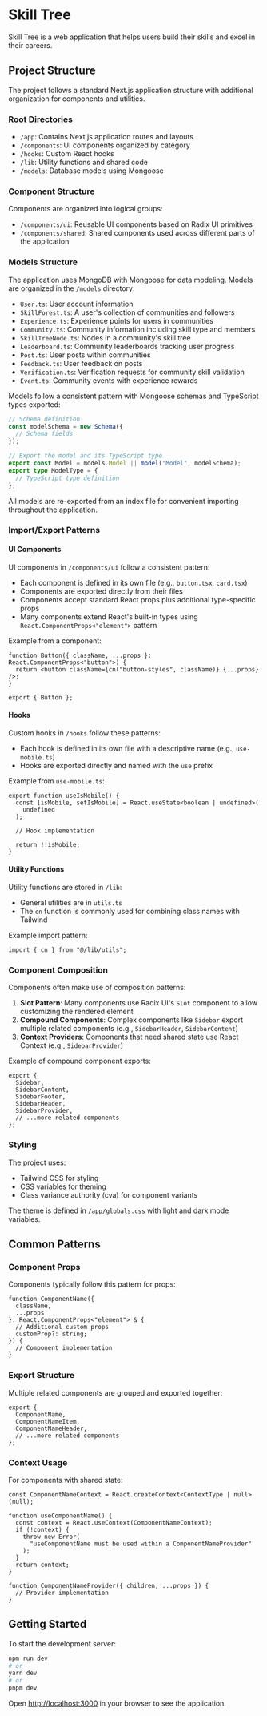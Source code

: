 # Skill Tree

Skill Tree is a web application that helps users build their skills and excel in their careers.

## Project Structure

The project follows a standard Next.js application structure with additional organization for components and utilities.

### Root Directories

- `/app`: Contains Next.js application routes and layouts
- `/components`: UI components organized by category
- `/hooks`: Custom React hooks
- `/lib`: Utility functions and shared code
- `/models`: Database models using Mongoose

### Component Structure

Components are organized into logical groups:

- `/components/ui`: Reusable UI components based on Radix UI primitives
- `/components/shared`: Shared components used across different parts of the application

### Models Structure

The application uses MongoDB with Mongoose for data modeling. Models are organized in the `/models` directory:

- `User.ts`: User account information
- `SkillForest.ts`: A user's collection of communities and followers
- `Experience.ts`: Experience points for users in communities
- `Community.ts`: Community information including skill type and members
- `SkillTreeNode.ts`: Nodes in a community's skill tree
- `Leaderboard.ts`: Community leaderboards tracking user progress
- `Post.ts`: User posts within communities
- `Feedback.ts`: User feedback on posts
- `Verification.ts`: Verification requests for community skill validation
- `Event.ts`: Community events with experience rewards

Models follow a consistent pattern with Mongoose schemas and TypeScript types exported:

```typescript
// Schema definition
const modelSchema = new Schema({
  // Schema fields
});

// Export the model and its TypeScript type
export const Model = models.Model || model("Model", modelSchema);
export type ModelType = {
  // TypeScript type definition
};
```

All models are re-exported from an index file for convenient importing throughout the application.

### Import/Export Patterns

#### UI Components

UI components in `/components/ui` follow a consistent pattern:

- Each component is defined in its own file (e.g., `button.tsx`, `card.tsx`)
- Components are exported directly from their files
- Components accept standard React props plus additional type-specific props
- Many components extend React's built-in types using `React.ComponentProps<"element">` pattern

Example from a component:

```tsx
function Button({ className, ...props }: React.ComponentProps<"button">) {
  return <button className={cn("button-styles", className)} {...props} />;
}

export { Button };
```

#### Hooks

Custom hooks in `/hooks` follow these patterns:

- Each hook is defined in its own file with a descriptive name (e.g., `use-mobile.ts`)
- Hooks are exported directly and named with the `use` prefix

Example from `use-mobile.ts`:

```tsx
export function useIsMobile() {
  const [isMobile, setIsMobile] = React.useState<boolean | undefined>(
    undefined
  );

  // Hook implementation

  return !!isMobile;
}
```

#### Utility Functions

Utility functions are stored in `/lib`:

- General utilities are in `utils.ts`
- The `cn` function is commonly used for combining class names with Tailwind

Example import pattern:

```tsx
import { cn } from "@/lib/utils";
```

### Component Composition

Components often make use of composition patterns:

1. **Slot Pattern**: Many components use Radix UI's `Slot` component to allow customizing the rendered element
2. **Compound Components**: Complex components like `Sidebar` export multiple related components (e.g., `SidebarHeader`, `SidebarContent`)
3. **Context Providers**: Components that need shared state use React Context (e.g., `SidebarProvider`)

Example of compound component exports:

```tsx
export {
  Sidebar,
  SidebarContent,
  SidebarFooter,
  SidebarHeader,
  SidebarProvider,
  // ...more related components
};
```

### Styling

The project uses:

- Tailwind CSS for styling
- CSS variables for theming
- Class variance authority (cva) for component variants

The theme is defined in `/app/globals.css` with light and dark mode variables.

## Common Patterns

### Component Props

Components typically follow this pattern for props:

```tsx
function ComponentName({
  className,
  ...props
}: React.ComponentProps<"element"> & {
  // Additional custom props
  customProp?: string;
}) {
  // Component implementation
}
```

### Export Structure

Multiple related components are grouped and exported together:

```tsx
export {
  ComponentName,
  ComponentNameItem,
  ComponentNameHeader,
  // ...more related components
};
```

### Context Usage

For components with shared state:

```tsx
const ComponentNameContext = React.createContext<ContextType | null>(null);

function useComponentName() {
  const context = React.useContext(ComponentNameContext);
  if (!context) {
    throw new Error(
      "useComponentName must be used within a ComponentNameProvider"
    );
  }
  return context;
}

function ComponentNameProvider({ children, ...props }) {
  // Provider implementation
}
```

## Getting Started

To start the development server:

```bash
npm run dev
# or
yarn dev
# or
pnpm dev
```

Open [http://localhost:3000](http://localhost:3000) in your browser to see the application.
